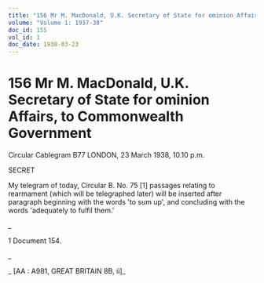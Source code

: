 ```yaml
---
title: "156 Mr M. MacDonald, U.K. Secretary of State for ominion Affairs, to Commonwealth Government"
volume: "Volume 1: 1937-38"
doc_id: 155
vol_id: 1
doc_date: 1938-03-23
---
```


# 156 Mr M. MacDonald, U.K. Secretary of State for ominion Affairs, to Commonwealth Government

Circular Cablegram B77 LONDON, 23 March 1938, 10.10 p.m.

SECRET

My telegram of today, Circular B. No. 75 [1] passages relating to rearmament (which will be telegraphed later) will be inserted after paragraph beginning with the words 'to sum up', and concluding with the words 'adequately to fulfil them.'

_

1 Document 154.

_

_ [AA : A981, GREAT BRITAIN 8B, ii]_
